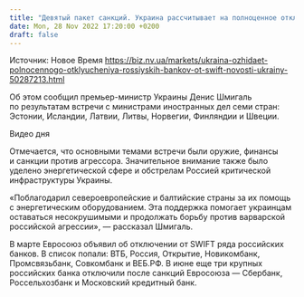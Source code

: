 ```yaml
---
title: "Девятый пакет санкций. Украина рассчитывает на полноценное отключение российских банков от SWIFT и запрет на въезд в ЕС для россиян"
date: Mon, 28 Nov 2022 17:20:00 +0200
draft: false
---
```

Источник: Новое Время https://biz.nv.ua/markets/ukraina-ozhidaet-polnocennogo-otklyucheniya-rossiyskih-bankov-ot-swift-novosti-ukrainy-50287213.html


Об этом сообщил премьер-министр Украины Денис Шмигаль по результатам встречи с министрами иностранных дел семи стран: Эстонии, Исландии, Латвии, Литвы, Норвегии, Финляндии и Швеции.

 Видео дня   

 Отмечается, что основными темами встречи были оружие, финансы и санкции против агрессора. Значительное внимание также было уделено энергетической сфере и обстрелам Россией критической инфраструктуры Украины.

«Поблагодарил североевропейские и балтийские страны за их помощь с энергетическим оборудованием. Эта поддержка помогает украинцам оставаться несокрушимыми и продолжать борьбу против варварской российской агрессии», — рассказал Шмигаль.

 В марте Евросоюз объявил об отключении от SWIFT ряда российских банков. В список попали: ВТБ, Россия, Открытие, Новикомбанк, Промсвязьбанк, Совкомбанк и ВЕБ.РФ. В июне еще три крупных российских банка отключили после санкций Евросоюза — Сбербанк, Россельхозбанк и Московский кредитный банк.
